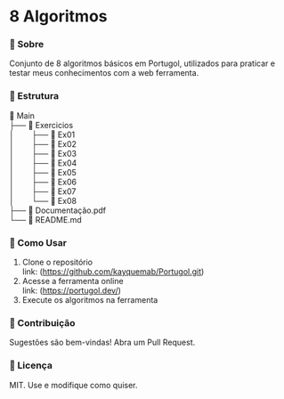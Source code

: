 # 8 Algoritmos

### 📌 Sobre

Conjunto de 8 algoritmos básicos em Portugol, utilizados para praticar e testar meus conhecimentos com a web ferramenta.

### 📂 Estrutura

📂 Main<br>
├── 📂 Exercicios<br>
│&nbsp;&nbsp;&nbsp;&nbsp;&nbsp;&nbsp;&nbsp;&nbsp;├── 📂 Ex01<br>
│&nbsp;&nbsp;&nbsp;&nbsp;&nbsp;&nbsp;&nbsp;&nbsp;├── 📂 Ex02<br>
│&nbsp;&nbsp;&nbsp;&nbsp;&nbsp;&nbsp;&nbsp;&nbsp;├── 📂 Ex03<br>
│&nbsp;&nbsp;&nbsp;&nbsp;&nbsp;&nbsp;&nbsp;&nbsp;├── 📂 Ex04<br>
│&nbsp;&nbsp;&nbsp;&nbsp;&nbsp;&nbsp;&nbsp;&nbsp;├── 📂 Ex05<br>
│&nbsp;&nbsp;&nbsp;&nbsp;&nbsp;&nbsp;&nbsp;&nbsp;├── 📂 Ex06<br>
│&nbsp;&nbsp;&nbsp;&nbsp;&nbsp;&nbsp;&nbsp;&nbsp;├── 📂 Ex07<br>
│&nbsp;&nbsp;&nbsp;&nbsp;&nbsp;&nbsp;&nbsp;&nbsp;└──  📂 Ex08<br>
├── 📄 Documentação.pdf<br>
└── 📄 README.md<br>

### 🚀 Como Usar

1. Clone o repositório <br>
link: (https://github.com/kayquemab/Portugol.git)
2. Acesse a ferramenta online <br>
link: (https://portugol.dev/)
3. Execute os algoritmos na ferramenta

### 🤝 Contribuição

Sugestões são bem-vindas! Abra um Pull Request.

### 📜 Licença

MIT. Use e modifique como quiser.

